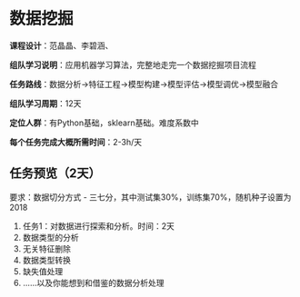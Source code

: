 # 数据挖掘

**课程设计**：范晶晶、李碧涵、

**组队学习说明**：应用机器学习算法，完整地走完一个数据挖掘项目流程

**任务路线**：数据分析→特征工程→模型构建→模型评估→模型调优→模型融合

**组队学习周期**：12天

**定位人群**：有Python基础，sklearn基础。难度系数中

**每个任务完成大概所需时间**：2-3h/天


## 任务预览（2天）
要求：数据切分方式 - 三七分，其中测试集30%，训练集70%，随机种子设置为2018
1. 任务1：对数据进行探索和分析。时间：2天
2. 数据类型的分析
3. 无关特征删除
4. 数据类型转换
5. 缺失值处理
6. ……以及你能想到和借鉴的数据分析处理